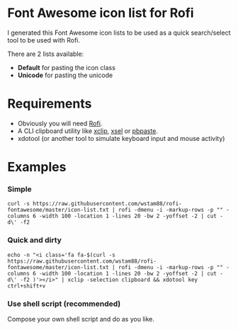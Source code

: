 # Font Awesome icon list for Rofi

I generated this Font Awesome icon lists to be used as a quick  search/select tool to be used with Rofi.

There are 2 lists available:
 * **Default** for pasting the icon class
 * **Unicode** for pasting the unicode

# Requirements
 * Obviously you will need [Rofi](https://github.com/DaveDavenport/rofi).
 * A CLI clipboard utility like [xclip](https://github.com/astrand/xclip), [xsel](https://linux.die.net/man/1/xsel) or [pbpaste](https://developer.apple.com/legacy/library/documentation/Darwin/Reference/ManPages/man1/pbpaste.1.html).
 * xdotool (or another tool to  simulate keyboard input and mouse activity)

# Examples
### Simple
```
curl -s https://raw.githubusercontent.com/wstam88/rofi-fontawesome/master/icon-list.txt | rofi -dmenu -i -markup-rows -p "" -columns 6 -width 100 -location 1 -lines 20 -bw 2 -yoffset -2 | cut -d\' -f2
```

### Quick and dirty
```
echo -n "<i class='fa fa-$(curl -s https://raw.githubusercontent.com/wstam88/rofi-fontawesome/master/icon-list.txt | rofi -dmenu -i -markup-rows -p "" -columns 6 -width 100 -location 1 -lines 20 -bw 2 -yoffset -2 | cut -d\' -f2 )'></i>" | xclip -selection clipboard && xdotool key ctrl+shift+v
```

### Use shell script (recommended)
Compose your own shell script and do as you like.
